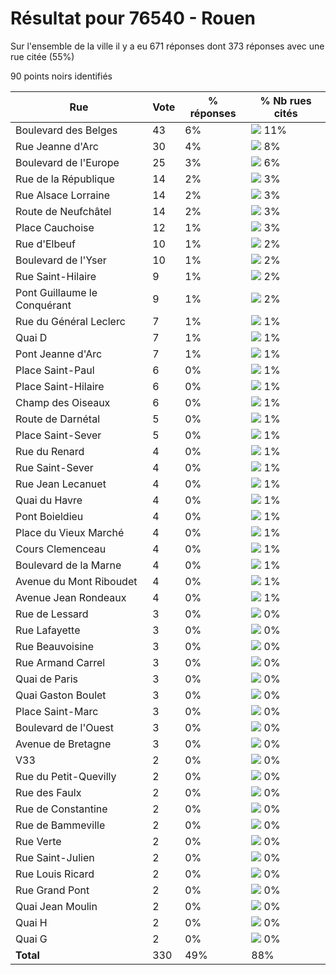 # Résultat pour 76540 - Rouen

Sur l'ensemble de la ville il y a eu 671 réponses dont 373 réponses avec une rue citée (55%)

90 points noirs identifiés

| Rue | Vote | % réponses | % Nb rues cités|
|-----|------|------------|----------------|
| Boulevard des Belges | 43 | 6% | <img src="../../img/bar_11.gif" />&nbsp;11%|
| Rue Jeanne d'Arc | 30 | 4% | <img src="../../img/bar_8.gif" />&nbsp;8%|
| Boulevard de l'Europe | 25 | 3% | <img src="../../img/bar_6.gif" />&nbsp;6%|
| Rue de la République | 14 | 2% | <img src="../../img/bar_3.gif" />&nbsp;3%|
| Rue Alsace Lorraine | 14 | 2% | <img src="../../img/bar_3.gif" />&nbsp;3%|
| Route de Neufchâtel | 14 | 2% | <img src="../../img/bar_3.gif" />&nbsp;3%|
| Place Cauchoise | 12 | 1% | <img src="../../img/bar_3.gif" />&nbsp;3%|
| Rue d'Elbeuf | 10 | 1% | <img src="../../img/bar_2.gif" />&nbsp;2%|
| Boulevard de l'Yser | 10 | 1% | <img src="../../img/bar_2.gif" />&nbsp;2%|
| Rue Saint-Hilaire | 9 | 1% | <img src="../../img/bar_2.gif" />&nbsp;2%|
| Pont Guillaume le Conquérant | 9 | 1% | <img src="../../img/bar_2.gif" />&nbsp;2%|
| Rue du Général Leclerc | 7 | 1% | <img src="../../img/bar_1.gif" />&nbsp;1%|
| Quai D | 7 | 1% | <img src="../../img/bar_1.gif" />&nbsp;1%|
| Pont Jeanne d'Arc | 7 | 1% | <img src="../../img/bar_1.gif" />&nbsp;1%|
| Place Saint-Paul | 6 | 0% | <img src="../../img/bar_1.gif" />&nbsp;1%|
| Place Saint-Hilaire | 6 | 0% | <img src="../../img/bar_1.gif" />&nbsp;1%|
| Champ des Oiseaux | 6 | 0% | <img src="../../img/bar_1.gif" />&nbsp;1%|
| Route de Darnétal | 5 | 0% | <img src="../../img/bar_1.gif" />&nbsp;1%|
| Place Saint-Sever | 5 | 0% | <img src="../../img/bar_1.gif" />&nbsp;1%|
| Rue du Renard | 4 | 0% | <img src="../../img/bar_1.gif" />&nbsp;1%|
| Rue Saint-Sever | 4 | 0% | <img src="../../img/bar_1.gif" />&nbsp;1%|
| Rue Jean Lecanuet | 4 | 0% | <img src="../../img/bar_1.gif" />&nbsp;1%|
| Quai du Havre | 4 | 0% | <img src="../../img/bar_1.gif" />&nbsp;1%|
| Pont Boieldieu | 4 | 0% | <img src="../../img/bar_1.gif" />&nbsp;1%|
| Place du Vieux Marché | 4 | 0% | <img src="../../img/bar_1.gif" />&nbsp;1%|
| Cours Clemenceau | 4 | 0% | <img src="../../img/bar_1.gif" />&nbsp;1%|
| Boulevard de la Marne | 4 | 0% | <img src="../../img/bar_1.gif" />&nbsp;1%|
| Avenue du Mont Riboudet | 4 | 0% | <img src="../../img/bar_1.gif" />&nbsp;1%|
| Avenue Jean Rondeaux | 4 | 0% | <img src="../../img/bar_1.gif" />&nbsp;1%|
| Rue de Lessard | 3 | 0% | <img src="../../img/bar_0.gif" />&nbsp;0%|
| Rue Lafayette | 3 | 0% | <img src="../../img/bar_0.gif" />&nbsp;0%|
| Rue Beauvoisine | 3 | 0% | <img src="../../img/bar_0.gif" />&nbsp;0%|
| Rue Armand Carrel | 3 | 0% | <img src="../../img/bar_0.gif" />&nbsp;0%|
| Quai de Paris | 3 | 0% | <img src="../../img/bar_0.gif" />&nbsp;0%|
| Quai Gaston Boulet | 3 | 0% | <img src="../../img/bar_0.gif" />&nbsp;0%|
| Place Saint-Marc | 3 | 0% | <img src="../../img/bar_0.gif" />&nbsp;0%|
| Boulevard de l'Ouest | 3 | 0% | <img src="../../img/bar_0.gif" />&nbsp;0%|
| Avenue de Bretagne | 3 | 0% | <img src="../../img/bar_0.gif" />&nbsp;0%|
| V33 | 2 | 0% | <img src="../../img/bar_0.gif" />&nbsp;0%|
| Rue du Petit-Quevilly | 2 | 0% | <img src="../../img/bar_0.gif" />&nbsp;0%|
| Rue des Faulx | 2 | 0% | <img src="../../img/bar_0.gif" />&nbsp;0%|
| Rue de Constantine | 2 | 0% | <img src="../../img/bar_0.gif" />&nbsp;0%|
| Rue de Bammeville | 2 | 0% | <img src="../../img/bar_0.gif" />&nbsp;0%|
| Rue Verte | 2 | 0% | <img src="../../img/bar_0.gif" />&nbsp;0%|
| Rue Saint-Julien | 2 | 0% | <img src="../../img/bar_0.gif" />&nbsp;0%|
| Rue Louis Ricard | 2 | 0% | <img src="../../img/bar_0.gif" />&nbsp;0%|
| Rue Grand Pont | 2 | 0% | <img src="../../img/bar_0.gif" />&nbsp;0%|
| Quai Jean Moulin | 2 | 0% | <img src="../../img/bar_0.gif" />&nbsp;0%|
| Quai H | 2 | 0% | <img src="../../img/bar_0.gif" />&nbsp;0%|
| Quai G | 2 | 0% | <img src="../../img/bar_0.gif" />&nbsp;0%|
| **Total** | 330 | 49% | 88%|
